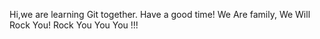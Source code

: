 Hi,we are learning Git together.
Have a good time!
We Are family, We Will Rock You!
Rock You You You !!!
